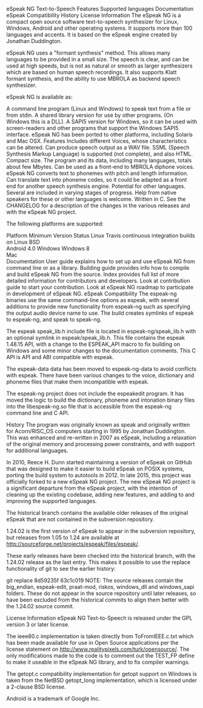 eSpeak NG Text-to-Speech
Features
Supported languages
Documentation
eSpeak Compatibility
History
License Information
The eSpeak NG is a compact open source software text-to-speech synthesizer for Linux, Windows, Android and other operating systems. It supports more than 100 languages and accents. It is based on the eSpeak engine created by Jonathan Duddington.

eSpeak NG uses a "formant synthesis" method. This allows many languages to be provided in a small size. The speech is clear, and can be used at high speeds, but is not as natural or smooth as larger synthesizers which are based on human speech recordings. It also supports Klatt formant synthesis, and the ability to use MBROLA as backend speech synthesizer.

eSpeak NG is available as:

A command line program (Linux and Windows) to speak text from a file or from stdin.
A shared library version for use by other programs. (On Windows this is a DLL).
A SAPI5 version for Windows, so it can be used with screen-readers and other programs that support the Windows SAPI5 interface.
eSpeak NG has been ported to other platforms, including Solaris and Mac OSX.
Features
Includes different Voices, whose characteristics can be altered.
Can produce speech output as a WAV file.
SSML (Speech Synthesis Markup Language) is supported (not complete), and also HTML.
Compact size. The program and its data, including many languages, totals about few Mbytes.
Can be used as a front-end to MBROLA diphone voices. eSpeak NG converts text to phonemes with pitch and length information.
Can translate text into phoneme codes, so it could be adapted as a front end for another speech synthesis engine.
Potential for other languages. Several are included in varying stages of progress. Help from native speakers for these or other languages is welcome.
Written in C.
See the CHANGELOG for a description of the changes in the various releases and with the eSpeak NG project.

The following platforms are supported:

Platform	Minimum Version	Status
Linux		Travis continuous integration builds on Linux
BSD		
Android	4.0	
Windows	Windows 8	
Mac		
Documentation
User guide explains how to set up and use eSpeak NG from command line or as a library.
Building guide provides info how to compile and build eSpeak NG from the source.
Index provides full list of more detailed information for contributors and developers.
Look at contribution guide to start your contribution.
Look at eSpeak NG roadmap to participate in development of eSpeak NG.
eSpeak Compatibility
The espeak-ng binaries use the same command-line options as espeak, with several additions to provide new functionality from espeak-ng such as specifying the output audio device name to use. The build creates symlinks of espeak to espeak-ng, and speak to speak-ng.

The espeak speak_lib.h include file is located in espeak-ng/speak_lib.h with an optional symlink in espeak/speak_lib.h. This file contains the espeak 1.48.15 API, with a change to the ESPEAK_API macro to fix building on Windows and some minor changes to the documentation comments. This C API is API and ABI compatible with espeak.

The espeak-data data has been moved to espeak-ng-data to avoid conflicts with espeak. There have been various changes to the voice, dictionary and phoneme files that make them incompatible with espeak.

The espeak-ng project does not include the espeakedit program. It has moved the logic to build the dictionary, phoneme and intonation binary files into the libespeak-ng.so file that is accessible from the espeak-ng command line and C API.

History
The program was originally known as speak and originally written for Acorn/RISC_OS computers starting in 1995 by Jonathan Duddington. This was enhanced and re-written in 2007 as eSpeak, including a relaxation of the original memory and processing power constraints, and with support for additional languages.

In 2010, Reece H. Dunn started maintaining a version of eSpeak on GitHub that was designed to make it easier to build eSpeak on POSIX systems, porting the build system to autotools in 2012. In late 2015, this project was officially forked to a new eSpeak NG project. The new eSpeak NG project is a significant departure from the eSpeak project, with the intention of cleaning up the existing codebase, adding new features, and adding to and improving the supported languages.

The historical branch contains the available older releases of the original eSpeak that are not contained in the subversion repository.

1.24.02 is the first version of eSpeak to appear in the subversion repository, but releases from 1.05 to 1.24 are available at http://sourceforge.net/projects/espeak/files/espeak/.

These early releases have been checked into the historical branch, with the 1.24.02 release as the last entry. This makes it possible to use the replace functionality of git to see the earlier history:

git replace 8d59235f 63c1c019
NOTE: The source releases contain the big_endian, espeak-edit, praat-mod, riskos, windows_dll and windows_sapi folders. These do not appear in the source repository until later releases, so have been excluded from the historical commits to align them better with the 1.24.02 source commit.

License Information
eSpeak NG Text-to-Speech is released under the GPL version 3 or later license.

The ieee80.c implementation is taken directly from ToFromIEEE.c.txt which has been made available for use in Open Source applications per the license statement on http://www.realitypixels.com/turk/opensource/. The only modifications made to the code is to comment out the TEST_FP define to make it useable in the eSpeak NG library, and to fix compiler warnings.

The getopt.c compatibility implementation for getopt support on Windows is taken from the NetBSD getopt_long implementation, which is licensed under a 2-clause BSD license.

Android is a trademark of Google Inc.
